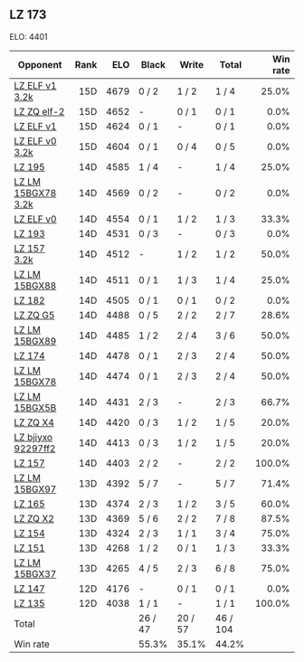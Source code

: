 ## LZ 173 ##

ELO: 4401

Opponent | Rank | ELO | Black | Write | Total | Win rate
---------|-----:|----:|-------|-------|-------|-------:
[LZ ELF v1 3.2k](LZ%20ELF%20v1%203.2k.md) | 15D | 4679 | 0 / 2 | 1 / 2 | 1 / 4 | 25.0%
[LZ ZQ elf-2](LZ%20ZQ%20elf-2.md) | 15D | 4652 | - | 0 / 1 | 0 / 1 | 0.0%
[LZ ELF v1](LZ%20ELF%20v1.md) | 15D | 4624 | 0 / 1 | - | 0 / 1 | 0.0%
[LZ ELF v0 3.2k](LZ%20ELF%20v0%203.2k.md) | 15D | 4604 | 0 / 1 | 0 / 4 | 0 / 5 | 0.0%
[LZ 195](LZ%20195.md) | 14D | 4585 | 1 / 4 | - | 1 / 4 | 25.0%
[LZ LM 15BGX78 3.2k](LZ%20LM%2015BGX78%203.2k.md) | 14D | 4569 | 0 / 2 | - | 0 / 2 | 0.0%
[LZ ELF v0](LZ%20ELF%20v0.md) | 14D | 4554 | 0 / 1 | 1 / 2 | 1 / 3 | 33.3%
[LZ 193](LZ%20193.md) | 14D | 4531 | 0 / 3 | - | 0 / 3 | 0.0%
[LZ 157 3.2k](LZ%20157%203.2k.md) | 14D | 4512 | - | 1 / 2 | 1 / 2 | 50.0%
[LZ LM 15BGX88](LZ%20LM%2015BGX88.md) | 14D | 4511 | 0 / 1 | 1 / 3 | 1 / 4 | 25.0%
[LZ 182](LZ%20182.md) | 14D | 4505 | 0 / 1 | 0 / 1 | 0 / 2 | 0.0%
[LZ ZQ G5](LZ%20ZQ%20G5.md) | 14D | 4488 | 0 / 5 | 2 / 2 | 2 / 7 | 28.6%
[LZ LM 15BGX89](LZ%20LM%2015BGX89.md) | 14D | 4485 | 1 / 2 | 2 / 4 | 3 / 6 | 50.0%
[LZ 174](LZ%20174.md) | 14D | 4478 | 0 / 1 | 2 / 3 | 2 / 4 | 50.0%
[LZ LM 15BGX78](LZ%20LM%2015BGX78.md) | 14D | 4474 | 0 / 1 | 2 / 3 | 2 / 4 | 50.0%
[LZ LM 15BGX5B](LZ%20LM%2015BGX5B.md) | 14D | 4431 | 2 / 3 | - | 2 / 3 | 66.7%
[LZ ZQ X4](LZ%20ZQ%20X4.md) | 14D | 4420 | 0 / 3 | 1 / 2 | 1 / 5 | 20.0%
[LZ bjiyxo 92297ff2](LZ%20bjiyxo%2092297ff2.md) | 14D | 4413 | 0 / 3 | 1 / 2 | 1 / 5 | 20.0%
[LZ 157](LZ%20157.md) | 14D | 4403 | 2 / 2 | - | 2 / 2 | 100.0%
[LZ LM 15BGX97](LZ%20LM%2015BGX97.md) | 13D | 4392 | 5 / 7 | - | 5 / 7 | 71.4%
[LZ 165](LZ%20165.md) | 13D | 4374 | 2 / 3 | 1 / 2 | 3 / 5 | 60.0%
[LZ ZQ X2](LZ%20ZQ%20X2.md) | 13D | 4369 | 5 / 6 | 2 / 2 | 7 / 8 | 87.5%
[LZ 154](LZ%20154.md) | 13D | 4324 | 2 / 3 | 1 / 1 | 3 / 4 | 75.0%
[LZ 151](LZ%20151.md) | 13D | 4268 | 1 / 2 | 0 / 1 | 1 / 3 | 33.3%
[LZ LM 15BGX37](LZ%20LM%2015BGX37.md) | 13D | 4265 | 4 / 5 | 2 / 3 | 6 / 8 | 75.0%
[LZ 147](LZ%20147.md) | 12D | 4176 | - | 0 / 1 | 0 / 1 | 0.0%
[LZ 135](LZ%20135.md) | 12D | 4038 | 1 / 1 | - | 1 / 1 | 100.0%
Total | | | 26 / 47 | 20 / 57 | 46 / 104 | 
Win rate| | | 55.3% | 35.1% | 44.2% | 
